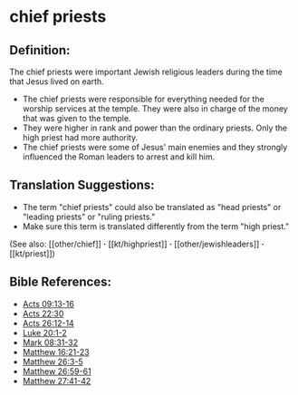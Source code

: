 # chief priests #

## Definition: ##

The chief priests were important Jewish religious leaders during the time that Jesus lived on earth.

* The chief priests were responsible for everything needed for the worship services at the temple. They were also in charge of the money that was given to the temple.
* They were higher in rank and power than the ordinary priests. Only the high priest had more authority.
* The chief priests were some of Jesus' main enemies and they strongly influenced the Roman leaders to arrest and kill him.

## Translation Suggestions: ##

* The term "chief priests" could also be translated as "head priests" or "leading priests" or "ruling priests."
* Make sure this term is translated differently from the term "high priest."

(See also: [[other/chief]] **·** [[kt/highpriest]] **·** [[other/jewishleaders]] **·** [[kt/priest]])

## Bible References: ##

* [Acts 09:13-16](en/tn/act/help/09/13)
* [Acts 22:30](en/tn/act/help/22/30)
* [Acts 26:12-14](en/tn/act/help/26/12)
* [Luke 20:1-2](en/tn/luk/help/20/01)
* [Mark 08:31-32](en/tn/mrk/help/08/31)
* [Matthew 16:21-23](en/tn/mat/help/16/21)
* [Matthew 26:3-5](en/tn/mat/help/26/03)
* [Matthew 26:59-61](en/tn/mat/help/26/59)
* [Matthew 27:41-42](en/tn/mat/help/27/41)